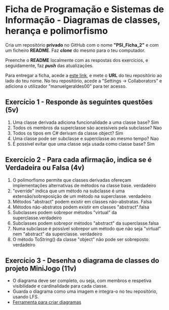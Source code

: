# Ficha de Programação e Sistemas de Informação - Diagramas de classes, herança e polimorfismo

Cria um repositório **privado** no GitHub com o nome **"PSI_Ficha_2"** e com um ficheiro **README**. Faz ***clone*** do mesmo para o teu computador.

Preenche o **README** localmente com as respostas dos exercícios, e seguidamente, faz ***push*** das atualizações.

Para entregar a ficha, acede a [este link](https://docs.google.com/spreadsheets/d/1DrdGnICVAA8q9bs9_LAURFKoReAO7jJGB8qqvUWacL0/edit?usp=sharing), e mete o **URL** do teu repositório ao lado do teu nome.
No teu repositório, acede a "Settings -> Collaborators" e adiciona o utilizador "manuelgeraldes00" para ter acesso.

## Exercício 1 - Responde às seguintes questões (5v)

1. Uma classe derivada adiciona funcionalidade a uma classe base? Sim
2. Todos os membros da superclasse são acessíveis pela subclasse? Nao
3. Todos os tipos em C# derivam da classe object? Sim
4. Uma classe pode ser subclasse e superclasse ao mesmo tempo? Nao
5. É possível evitar que uma classe seja usada como classe base? Sim

## Exercício 2 - Para cada afirmação, indica se é **Verdadeira** ou **Falsa** (4v)

1. O polimorfismo permite que classes derivadas ofereçam implementações alternativas de métodos na classe base. verdadeiro
2. "override" indica que um método na subclasse é uma extensão/sobreposição de um método na superclasse. verdadeiro
3. Métodos "abstract" podem existir em classes não-abstratas. Falsa
4. Métodos não-abstratos podem existir em classes "abstract".falsa
5. Subclasses podem sobrepor métodos "virtual" da superclasse.verdadeiro
6. Subclasses podem sobrepor métodos "abstract" da superclasse.falsa
7. Numa subclasse é possível sobrepor um método que não seja "virtual" nem "abstract" da superclasse. verdadeiro
8. O método ToString() da classe "object" não pode ser sobreposto. verdadeiro

## Exercício 3 - Desenha o diagrama de classes do projeto **MiniJogo** (11v)

- O diagrama deve ser completo, ou seja, com membros e respetiva visibilidade e cardinalidade para cada classe.
- Guarda o diagrama como uma imagem e integra-o no teu repositório, usando LFS.
- [Ferramenta para criar diagramas](https://app.diagrams.net)
